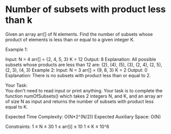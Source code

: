 # Number of subsets with product less than k


Given an array arr[] of N elements. Find the number of subsets whose product of elements is less than or equal to a given integer K.

 

Example 1:

Input:
N = 4
arr[] = {2, 4, 5, 3}
K = 12
Output:
8
Explanation:
All possible subsets whose 
products are less than 12 are:
(2), (4), (5), (3), (2, 4), (2, 5), (2, 3), (4, 3)
Example 2:
Input:
N = 3
arr[] = {9, 8, 3}
K = 2 
Output:
0
Explanation:
There is no subsets with product less
than or equal to 2.


Your Task:  
You don't need to read input or print anything. Your task is to complete the function numOfSubsets() which takes 2 integers N, and K, and an array arr of size N as input and returns the number of subsets with product less equal to K.


Expected Time Complexity: O(N*2^(N/2))
Expected Auxiliary Space: O(N)


Constraints:
1 ≤ N ≤ 30
1 ≤ arr[i] ≤ 10
1 ≤ K ≤ 10^6

